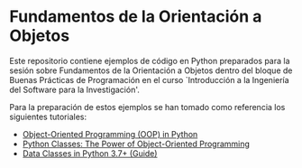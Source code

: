 # Fundamentos de la Orientación a Objetos

Este repositorio contiene ejemplos de código en Python preparados para la sesión sobre Fundamentos de la Orientación a Objetos dentro del bloque de Buenas Prácticas de Programación en el curso `Introducción a la Ingeniería del Software para la Investigación'.

Para la preparación de estos ejemplos se han tomado como referencia los siguientes tutoriales:
* [Object-Oriented Programming (OOP) in Python](https://realpython.com/python3-object-oriented-programming/)
* [Python Classes: The Power of Object-Oriented
Programming](https://realpython.com/python-classes/)
* [Data Classes in Python 3.7+ (Guide)](https://realpython.com/python-data-classes/)